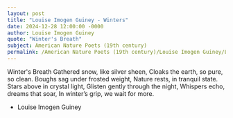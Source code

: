 ```yaml
---
layout: post
title: "Louise Imogen Guiney - Winters"
date: 2024-12-28 12:00:00 -0000
author: Louise Imogen Guiney
quote: "Winter's Breath"
subject: American Nature Poets (19th century)
permalink: /American Nature Poets (19th century)/Louise Imogen Guiney/Louise Imogen Guiney - Winters
---
```


Winter's Breath
Gathered snow, like silver sheen,
Cloaks the earth, so pure, so clean.
Boughs sag under frosted weight,
Nature rests, in tranquil state.
Stars above in crystal light,
Glisten gently through the night,
Whispers echo, dreams that soar,
In winter’s grip, we wait for more.

- Louise Imogen Guiney
